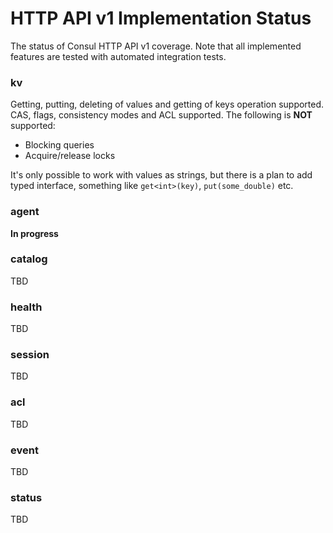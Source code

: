 # HTTP API v1 Implementation Status

The status of Consul HTTP API v1 coverage. Note that all implemented features are tested with automated integration tests.

### kv

Getting, putting, deleting of values and getting of keys operation supported. CAS, flags, consistency modes and ACL supported. The following is **NOT** supported:
* Blocking queries
* Acquire/release locks
 
It's only possible to work with values as strings, but there is a plan to add typed interface, something like `get<int>(key)`, `put(some_double)` etc.

### agent
**In progress**

### catalog
TBD

### health
TBD

### session
TBD

### acl
TBD

### event
TBD

### status
TBD
